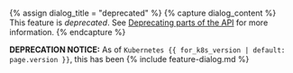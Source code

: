 {% assign dialog_title = "deprecated" %}
{% capture dialog_content %}
This feature is *deprecated*. See [Deprecating parts of the API](/docs/reference/deprecation-policy/#deprecating-parts-of-the-api) for more information.
{% endcapture %}

**DEPRECATION NOTICE:** As of `Kubernetes {{ for_k8s_version | default: page.version }}`, this has been {% include feature-dialog.md %}
